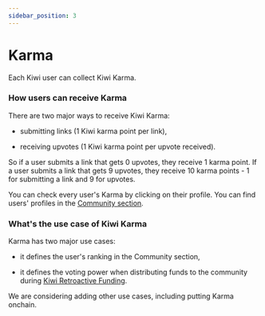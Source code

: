 ```yaml
---
sidebar_position: 3
---
```


# Karma

Each Kiwi user can collect Kiwi Karma.

### How users can receive Karma

There are two major ways to receive Kiwi Karma:

- submitting links (1 Kiwi karma point per link),

- receiving upvotes (1 Kiwi karma point per upvote received).

So if a user submits a link that gets 0 upvotes, they receive 1 karma point. If a user submits a link that gets 9 upvotes, they receive 10 karma points - 1 for submitting a link and 9 for upvotes.

You can check every user's Karma by clicking on their profile. You can find users' profiles in the <u>[Community section](https://news.kiwistand.com/community)</u>.

### What's the use case of Kiwi Karma

Karma has two major use cases:

- it defines the user's ranking in the Community section,

- it defines the voting power when distributing funds to the community during <u>[Kiwi Retroactive Funding](/docs/community/retro-funding)</u>.

We are considering adding other use cases, including putting Karma onchain.
